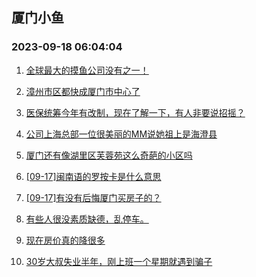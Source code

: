 ## 厦门小鱼 
### 2023-09-18 06:04:04

1. [全球最大的摸鱼公司没有之一！](http://bbs.xmfish.com/read-htm-tid-18073760.html)

2. [漳州市区都快成厦门市中心了](http://bbs.xmfish.com/read-htm-tid-18073814.html)

3. [医保统筹今年有改制，现在了解一下，有人非要说招摇？](http://bbs.xmfish.com/read-htm-tid-18073674.html)

4. [公司上海总部一位很美丽的MM说她祖上是海澄县](http://bbs.xmfish.com/read-htm-tid-18073769.html)

5. [厦门还有像湖里区芙蓉苑这么奇葩的小区吗](http://bbs.xmfish.com/read-htm-tid-18073928.html)

6. [[09-17]闽南语的罗按卡是什么意思](http://bbs.xmfish.com/read-htm-tid-18073766.html)

7. [[09-17]有没有后悔厦门买房子的？](http://bbs.xmfish.com/read-htm-tid-18073931.html)

8. [有些人很没素质缺德，乱停车。](http://bbs.xmfish.com/read-htm-tid-18073747.html)

9. [现在房价真的降很多](http://bbs.xmfish.com/read-htm-tid-18074040.html)

10. [30岁大叔失业半年，刚上班一个星期就遇到骗子](http://bbs.xmfish.com/read-htm-tid-18073993.html)


